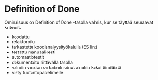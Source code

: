 # Definition of Done
Ominaisuus on Definition of Done -tasolla valmis, kun se täyttää seuraavat kriteerit:

* koodattu
* refaktoroitu
* tarkastettu koodianalyysityökalulla (ES lint)
* testattu manuaalisesti
* automaatiotestit
* dokumentoitu riittävällä tasolla
* valmiin version on katselmoinut ainakin kaksi tiimiläistä
* viety tuotantopalvelimelle
